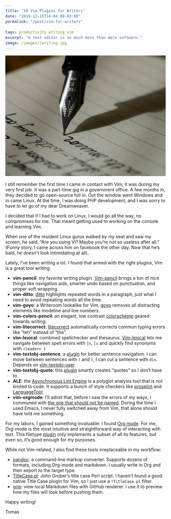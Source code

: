 ```yaml
---
title: "10 Vim Plugins for Writers"
date: "2019-12-15T14:04:00-03:00"
permalink: "/post/vim-for-writers"

tags: productivity writing vim
excerpt: "A text editor is so much more than mere software."
image: /images//writing.jpg
---
```


![](/images//writing.jpg)

I still remember the first time I came in contact with Vim; it was during my very first job. It was a part-time gig in a government office. A few months in, they decided to go open-source full in. Out the window went Windows and in came Linux. At the time, I was doing PHP development, and I was sorry to have to let go of my dear Dreamweaver.

I decided that if I had to work on Linux, I would go all the way, no compromises for me. That meant getting used to working on the console and learning Vim.

When one of the resident Linux gurus walked by my seat and saw my screen, he said, “Are you using Vi? Maybe you’re not so useless after all.” (Funny story, I came across him on facebook the other day. Now that he’s bald, he doesn’t look intimidating at all).

Lately, I’ve been writing a lot. I found that armed with the right plugins, Vim is a great tool writing:

- **vim-pencil**: my favorite writing plugin. [Vim-pencil](https://github.com/reedes/vim-pencil) brings a ton of nice things like navigation aids, smarter undo based on punctuation, and proper soft wrapping.
- **vim-ditto**: [ditto](https://github.com/dbmrq/vim-ditto) highlights repeated words in a paragraph, just what I need to avoid repeating words all the time.
- **vim-goyo**: a Writeroom lookalike for Vim, [goyo](https://github.com/junegunn/goyo.vim) removes all distracting elements like modeline and line numbers.
- **vim-colors-pencil**: an elegant, low contrast [colorscheme](https://github.com/reedes/vim-colors-pencil) geared towards writing.
- **vim-litecorrect**: [litecorrect](https://github.com/reedes/vim-litecorrect) automatically corrects common typing errors like “teh” instead of “the”.
- **vim-lexical**: combined spellchecker and thesaurus. [Vim-lexical](https://github.com/reedes/vim-lexical) lets me navigate between spell errors with `]s`, `[s` and quickly find synonyms with `<leader> t`
- **vim-textobj-sentence**: a [plugin](https://github.com/reedes/vim-textobj-sentence) for better sentence navigation. I can move between sentences with `(` and `)`, I can cut a sentence with `dis`. Depends on [vim-textobj-user](https://github.com/kana/vim-textobj-user).
- **vim-textobj-quote**: this [plugin](https://github.com/reedes/vim-textobj-quote) smartly creates “quotes” so I don’t have to.
- **ALE**: the [Asynchronous Lint Engine](https://github.com/dense-analysis/ale) is a polyglot analysis tool that is not limited to code. It supports a bunch of style checkers like [proselint](http://proselint.com/) and [LanguageTool](https://languagetool.org/).
- **vim-orgmode**: I’ll admit that, before I saw the errors of my ways, I communed with [the one that should not be named](https://https://www.gnu.org/software/emacs/). During the time I used Emacs, I never fully switched away from Vim, that alone should have told me something.

For my labors, I gained something invaluable: I found [Org mode](https://orgmode.org/). For me, Org-mode is the most intuitive and straightforward way of interacting with text. This filetype [plugin](https://github.com/jceb/vim-orgmode) only implements a subset of all its features, but even so, it’s good enough for my purposes.

While not Vim-related, I also find these tools irreplaceable in my workflow:

- [pandoc](https://pandoc.org/): a command-line markup converter. Supports dozens of formats, including Org-mode and markdown. I usually write in Org and then export to the target type.
- [TitleCase.pl](https://daringfireball.net/projects/titlecase/TitleCase.pl): John Gruber’s title case Perl script. I haven’t found a good native Title Case plugin for Vim, so I just use a `!TitleCase.pl` filter.
- [grip](https://github.com/joeyespo/grip): view local Markdown files with GitHub renderer. I use it to preview how my files will look before pushing them.

<!--
- Grammarly: a life saver, I love it so much I subscribed to the premium plan. Even on the free tier, it’s so good to spot common mistakes other checkers will miss. It not perfect, but works well with markdown and org-mode content.
- [Hemingway App](http://www.hemingwayapp.com/): I’m trying this one out. It marks words and sentences that can be
-->

<!--
I don’t think I’m going to move away from Vim anymore. I tried most of the other editors: Visual Studio Code, Atom, Sublime Text, Eclipse, and lots more. They just don’t feel as satisfying to work with as Vim.
-->

Happy writing!

Tomas


